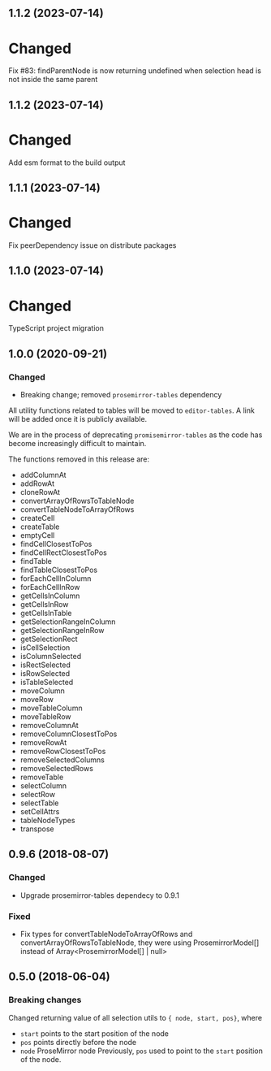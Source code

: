 ## 1.1.2 (2023-07-14)

# Changed

Fix #83: findParentNode is now returning undefined when selection head is not inside the same parent

## 1.1.2 (2023-07-14)

# Changed

Add esm format to the build output

## 1.1.1 (2023-07-14)

# Changed

Fix peerDependency issue on distribute packages

## 1.1.0 (2023-07-14)

# Changed

TypeScript project migration

## 1.0.0 (2020-09-21)

### Changed

-   Breaking change; removed `prosemirror-tables` dependency

All utility functions related to tables will be moved to `editor-tables`. A link will be added once it is publicly available.

We are in the process of deprecating `promisemirror-tables` as the code has become increasingly difficult to maintain.

The functions removed in this release are:

-   addColumnAt
-   addRowAt
-   cloneRowAt
-   convertArrayOfRowsToTableNode
-   convertTableNodeToArrayOfRows
-   createCell
-   createTable
-   emptyCell
-   findCellClosestToPos
-   findCellRectClosestToPos
-   findTable
-   findTableClosestToPos
-   forEachCellInColumn
-   forEachCellInRow
-   getCellsInColumn
-   getCellsInRow
-   getCellsInTable
-   getSelectionRangeInColumn
-   getSelectionRangeInRow
-   getSelectionRect
-   isCellSelection
-   isColumnSelected
-   isRectSelected
-   isRowSelected
-   isTableSelected
-   moveColumn
-   moveRow
-   moveTableColumn
-   moveTableRow
-   removeColumnAt
-   removeColumnClosestToPos
-   removeRowAt
-   removeRowClosestToPos
-   removeSelectedColumns
-   removeSelectedRows
-   removeTable
-   selectColumn
-   selectRow
-   selectTable
-   setCellAttrs
-   tableNodeTypes
-   transpose

## 0.9.6 (2018-08-07)

### Changed

-   Upgrade prosemirror-tables dependecy to 0.9.1

### Fixed

-   Fix types for convertTableNodeToArrayOfRows and convertArrayOfRowsToTableNode, they were using ProsemirrorModel[] instead of Array<ProsemirrorModel[] | null>

## 0.5.0 (2018-06-04)

### Breaking changes

Changed returning value of all selection utils to `{ node, start, pos}`, where

-   `start` points to the start position of the node
-   `pos` points directly before the node
-   `node` ProseMirror node
    Previously, `pos` used to point to the `start` position of the node.
